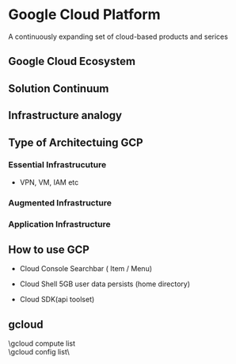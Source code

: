 # Google Cloud Platform
A continuously expanding set of cloud-based products and serices

## Google Cloud Ecosystem
## Solution Continuum
## Infrastructure analogy

## Type of Architectuing GCP
### Essential Infrastrucuture
- VPN, VM, IAM etc
### Augmented Infrastructure
### Application Infrastructure

## How to use GCP
- Cloud Console
Searchbar ( Item / Menu)

- Cloud Shell
5GB user data persists (home directory)

- Cloud SDK(api toolset)

## gcloud
\gcloud compute list\
\gcloud config list\

